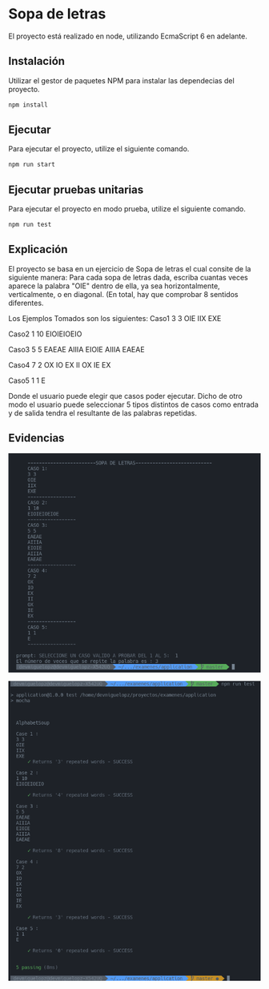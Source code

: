 # Sopa de letras

El proyecto está realizado en node, utilizando EcmaScript 6 en adelante. 


## Instalación

Utilizar el gestor de paquetes NPM para instalar las dependecias del proyecto.

```bash
npm install
```


## Ejecutar

Para ejecutar el proyecto, utilize el siguiente comando.

```bash
npm run start
```


## Ejecutar pruebas unitarias

Para ejecutar el proyecto en modo prueba, utilize el siguiente comando.

```bash
npm run test
```


## Explicación

El proyecto se basa en un ejercicio de Sopa de letras el cual consite de la siguiente manera: Para cada sopa de letras dada, escriba cuantas veces aparece la palabra "OIE" dentro de ella, ya sea horizontalmente, verticalmente, o en diagonal. (En total, hay que comprobar 8 sentidos diferentes.

Los Ejemplos Tomados son los siguientes:
Caso1
3 3
OIE
IIX
EXE

Caso2
1 10
EIOIEIOEIO

Caso3
5 5
EAEAE
AIIIA
EIOIE
AIIIA
EAEAE

Caso4
7 2
OX
IO
EX
II
OX
IE
EX

Caso5
1 1
E

Donde el usuario puede elegir que casos poder ejecutar. Dicho de otro modo el usuario puede seleccionar 5 tipos distintos de casos como entrada y de salida tendra el resultante de las palabras repetidas.

## Evidencias

![screenshot](./preview1.png)

![screenshot](./preview2.png)